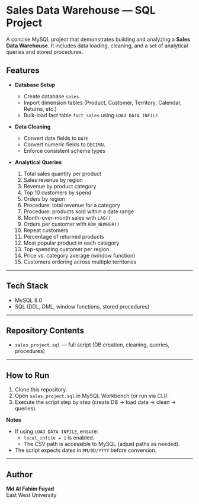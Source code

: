 # Sales Data Warehouse — SQL Project

A concise MySQL project that demonstrates building and analyzing a **Sales Data Warehouse**. It includes data loading, cleaning, and a set of analytical queries and stored procedures.

## Features

- **Database Setup**
  - Create database `sales`
  - Import dimension tables (Product, Customer, Territory, Calendar, Returns, etc.)
  - Bulk-load fact table `fact_sales` using `LOAD DATA INFILE`

- **Data Cleaning**
  - Convert date fields to `DATE`
  - Convert numeric fields to `DECIMAL`
  - Enforce consistent schema types

- **Analytical Queries**
  1. Total sales quantity per product  
  2. Sales revenue by region  
  3. Revenue by product category  
  4. Top 10 customers by spend  
  5. Orders by region  
  6. Procedure: total revenue for a category  
  7. Procedure: products sold within a date range  
  8. Month-over-month sales with `LAG()`  
  9. Orders per customer with `ROW_NUMBER()`  
  10. Repeat customers  
  11. Percentage of returned products  
  12. Most popular product in each category  
  13. Top-spending customer per region  
  14. Price vs. category average (window function)  
  15. Customers ordering across multiple territories  

---

## Tech Stack
- MySQL 8.0
- SQL (DDL, DML, window functions, stored procedures)

---

## Repository Contents
- `sales_project.sql` — full script (DB creation, cleaning, queries, procedures)

---

## How to Run

1. Clone this repository.  
2. Open `sales_project.sql` in MySQL Workbench (or run via CLI).  
3. Execute the script step by step (create DB → load data → clean → queries).

**Notes**
- If using `LOAD DATA INFILE`, ensure:
  - `local_infile = 1` is enabled.
  - The CSV path is accessible to MySQL (adjust paths as needed).
- The script expects dates in `MM/DD/YYYY` before conversion.

---

## Author
**Md Al Fahim Fuyad**  
East West University  
